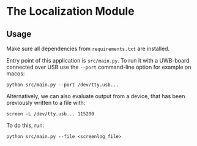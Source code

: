 # The Localization Module

## Usage

Make sure all dependencies from `requirements.txt` are installed.

Entry point of this application is `src/main.py`. To run it with a UWB-board connected over USB use the `--port` command-line option for example on macos:
```
python src/main.py --port /dev/tty.usb...
```
Alternatively, we can also evaluate output from a device, that has been previously written to a file with:
```
screen -L /dev/tty.usb... 115200
```
To do this, run:
```
python src/main.py --file <screenlog_file>
```
